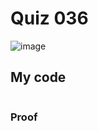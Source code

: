 # Quiz 036

![image](https://user-images.githubusercontent.com/111758436/213425913-97a1bd34-af0a-4e4b-ab56-90f0fc013f87.png)

## My code
```.py

```
### Proof
